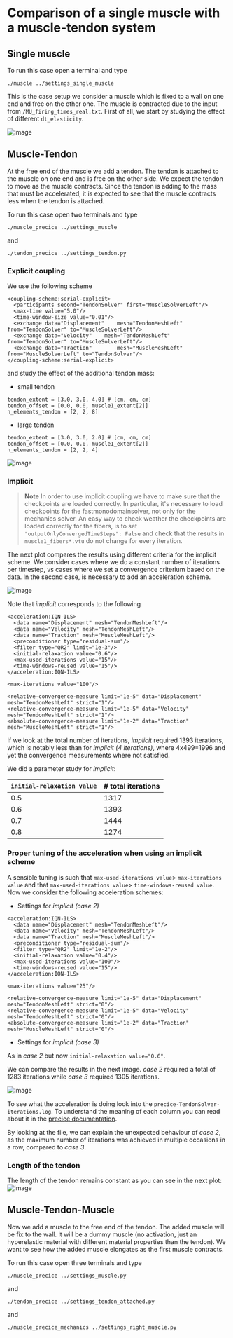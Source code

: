 # Comparison of a single muscle with a muscle-tendon system 

## Single muscle 

To run this case open a terminal and type
```
./muscle ../settings_single_muscle
```

This is the case setup we consider a muscle which is fixed to a wall on one end and free on the other one. The muscle is contracted due to the input from `/MU_firing_times_real.txt`. First of all, we start by studying the effect of different `dt_elasticity`. 

![image](Figure_1.png)

## Muscle-Tendon

At the free end of the muscle we add a tendon. The tendon is attached to the muscle on one end and is free on the other side. We expect the tendon to move as the muscle contracts. Since the tendon is adding to the mass that must be accelerated, it is expected to see that the muscle contracts less when the tendon is attached. 

To run this case open two terminals and type
```
./muscle_precice ../settings_muscle
```
and 
```
./tendon_precice ../settings_tendon.py
```

### Explicit coupling

We use the following scheme

```
<coupling-scheme:serial-explicit>
  <participants second="TendonSolver" first="MuscleSolverLeft"/>
  <max-time value="5.0"/>           
  <time-window-size value="0.01"/>   
  <exchange data="Displacement"    mesh="TendonMeshLeft"    from="TendonSolver" to="MuscleSolverLeft"/>
  <exchange data="Velocity"    mesh="TendonMeshLeft"    from="TendonSolver" to="MuscleSolverLeft"/>
  <exchange data="Traction"        mesh="MuscleMeshLeft" from="MuscleSolverLeft" to="TendonSolver"/>  
</coupling-scheme:serial-explicit>  
```

and study the effect of the additional tendon mass:

- small tendon

```
tendon_extent = [3.0, 3.0, 4.0] # [cm, cm, cm]
tendon_offset = [0.0, 0.0, muscle1_extent[2]]
n_elements_tendon = [2, 2, 8] 
```

- large tendon

```
tendon_extent = [3.0, 3.0, 2.0] # [cm, cm, cm]
tendon_offset = [0.0, 0.0, muscle1_extent[2]]
n_elements_tendon = [2, 2, 4] 
```

![image](Figure_2.png)

### Implicit

> **Note**
> In order to use implicit coupling we have to make sure that the checkpoints are loaded correctly. In particular, it's necessary to load checkpoints for the fastmonodomainsolver, not only for the mechanics solver. An easy way to check weather the checkpoints are loaded correctly for the fibers, is to set `"outputOnlyConvergedTimeSteps": False` and check that the results in `muscle1_fibers*.vtu` do not change for every iteration. 


The next plot compares the results using different criteria for the implicit scheme. We consider cases where we do a constant number of iterations per timestep, vs cases where we set a convergence criterium based on the data. In the second case, is necessary to add an acceleration scheme. 

![image](Figure_3.png)

Note that *implicit* corresponds to the following
```
<acceleration:IQN-ILS>
  <data name="Displacement" mesh="TendonMeshLeft"/>
  <data name="Velocity" mesh="TendonMeshLeft"/>
  <data name="Traction" mesh="MuscleMeshLeft"/>
  <preconditioner type="residual-sum"/>
  <filter type="QR2" limit="1e-3"/>
  <initial-relaxation value="0.6"/>
  <max-used-iterations value="15"/>
  <time-windows-reused value="15"/>
</acceleration:IQN-ILS>

<max-iterations value="100"/>

<relative-convergence-measure limit="1e-5" data="Displacement" mesh="TendonMeshLeft" strict="1"/>
<relative-convergence-measure limit="1e-5" data="Velocity" mesh="TendonMeshLeft" strict="1"/>
<absolute-convergence-measure limit="1e-2" data="Traction" mesh="MuscleMeshLeft" strict="1"/>
```

If we look at the total number of iterations, *implicit* required 1393 iterations, which is notably less than for *implicit (4 iterations)*, where 4x499=1996 and yet the convergence measurements where not satisfied.

We did a parameter study for *implicit*:

|  `initial-relaxation value` |  # total iterations |  
|---|---|
| 0.5  | 1317  |   
| 0.6  |  1393 |   
| 0.7  |  1444 |   
| 0.8  |  1274 |   

### Proper tuning of the acceleration when using an implicit scheme

A sensible tuning is such that `max-used-iterations value`> `max-iterations value` and that  `max-used-iterations value`> `time-windows-reused value`. Now we consider the following acceleration schemes:

- Settings for *implicit (case 2)*

```
<acceleration:IQN-ILS>
  <data name="Displacement" mesh="TendonMeshLeft"/>
  <data name="Velocity" mesh="TendonMeshLeft"/>
  <data name="Traction" mesh="MuscleMeshLeft"/>
  <preconditioner type="residual-sum"/>
  <filter type="QR2" limit="1e-2"/>
  <initial-relaxation value="0.4"/>
  <max-used-iterations value="100"/>
  <time-windows-reused value="15"/>
</acceleration:IQN-ILS>

<max-iterations value="25"/>

<relative-convergence-measure limit="1e-5" data="Displacement" mesh="TendonMeshLeft" strict="0"/>
<relative-convergence-measure limit="1e-5" data="Velocity" mesh="TendonMeshLeft" strict="0"/>
<absolute-convergence-measure limit="1e-2" data="Traction" mesh="MuscleMeshLeft" strict="0"/>
```

- Settings for *implicit (case 3)*

As in *case 2* but now  `initial-relaxation value="0.6"`.

We can compare the results in the next image. *case 2* required a total of 1283 iterations while *case 3* required 1305 iterations.

![image](Figure_4.png)

To see what the acceleration is doing look into the `precice-TendonSolver-iterations.log`. To understand the meaning of each column you can read about it in the [precice documentation](https://precice.org/running-output-files.html#precice-mysolver-iterationslog).

By looking at the file, we can explain the unexpected behaviour of *case 2*, as the maximum number of iterations was achieved in multiple occasions in a row, compared to *case 3*.



### Length of the tendon

The length of the tendon remains constant as you can see in the next plot:
![image](Figure_5.png)


## Muscle-Tendon-Muscle

Now we add a muscle to the free end of the tendon. The added muscle will be fix to the wall. It will be a dummy muscle (no activation, just an hyperelastic material with different material properties than the tendon). We want to see how the added muscle elongates as the first muscle contracts.

To run this case open three terminals and type
```
./muscle_precice ../settings_muscle.py
```
and 
```
./tendon_precice ../settings_tendon_attached.py
```
and
```
./muscle_precice_mechanics ../settings_right_muscle.py
```
